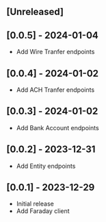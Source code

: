 ## [Unreleased]

## [0.0.5] - 2024-01-04

- Add Wire Tranfer endpoints

## [0.0.4] - 2024-01-02

- Add ACH Tranfer endpoints

## [0.0.3] - 2024-01-02

- Add Bank Account endpoints

## [0.0.2] - 2023-12-31

- Add Entity endpoints

## [0.0.1] - 2023-12-29

- Initial release
- Add Faraday client
